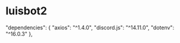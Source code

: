 # luisbot2


 "dependencies": {
    "axios": "^1.4.0",
    "discord.js": "^14.11.0",
    "dotenv": "^16.0.3"
  },
